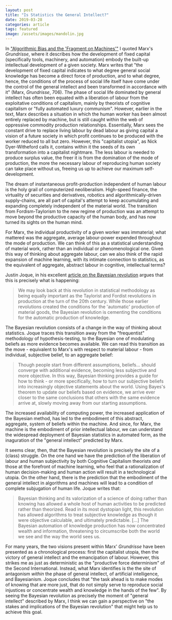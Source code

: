 ```yaml
---
layout: post
title: "Is Statistics the General Intellect?"
date: 2019-03-28
categories: article
tags: featured
image: /assets/images/mandolin.jpg
---
```


In ["Algorithmic Bias and the 'Fragment on
Machines'"](https://redlibrarian.github.io/article/2019/03/11/algorithmic-bias-fragment-machines.html)
I quoted Marx's *Grundrisse*, where it describes how the development of
fixed capital (specifically tools, machinery, and automation) embody the
built-up intellectual development of a given society. Marx writes that
"the development of fixed capital indicates to what degree general
social knowledge has become a direct force of production, and to what
degree, hence, the conditions of the process of social life itself have
come under the control of the general intellect and been transformed in
accordance with it" (Marx, *Grundrisse*, 706). The phase of social life
dominated by general intellect has often been equated with a liberation
of labour from the exploitative conditions of capitalism, mainly by
theorists of cognitive capitalism or "fully automated luxury communism".
However, earlier in the text, Marx describes a situation in which the
human worker has been almost entirely replaced by machine, but is still
caught within the web of oppressive commodity production relationships.
Essentially, Marx sees the constant drive to replace living labour by
dead labour as giving capital a vision of a future society in which
profit continues to be produced with the worker reduced to all but
zero. However, this "capitalist utopia", as Nick Dyer-Witheford calls it,
contains within it the seeds of its own transformation into a capitalist
nightmare. The less labour is needed to produce surplus value, the freer
it is from the domination of the mode of production, the more the
necessary labour of reproducing human society can take place without us,
freeing us up to achieve our maximum self-development.

The dream of instantaneous profit-production independent of human labour
is the holy grail of computerized neoliberalism. High-speed finance, the
virtuality of securities and derivatives, robotics and
algorithmically-driven supply-chains, are all part of capital's attempt
to keep accumulating and expanding completely independent of the
material world. The transition from Fordism-Taylorism to the new regime
of production was an attempt to move beyond the productive capacity of
the human body, and has now turned its sights on the human mind.

For Marx, the individual productivity of a given worker was immaterial;
what mattered was the aggregate, average labour-power expended
throughout the mode of production. We can think of this as a
statistical understanding of material work, rather than an individual or
phenomenological one. Given this way of thinking about aggregate labour,
can we also think of the rapid expansion of machine learning, with its
intimate connection to statistics, as the equivalent of aggregate,
abstract labour in cognitive, intellectual terms?

Justin Joque, in his excellent [article on the Bayesian revolution](https://reallifemag.com/chances-are/)
 argues that this is precisely what is happening:

>We may look back at this revolution in statistical methodology as being
>equally important as the Taylorist and Fordist revolutions in
>production at the turn of the 20th century. While those earlier
>revolutions created the conditions for the 'automatic' production of
>material goods, the Bayesian revolution is cementing the conditions for
>the automatic production of knowledge.

The Bayesian revolution consists of a change in the way of thinking
about statistics. Joque traces this transition away from the "frequentist"
methodology of hypothesis-testing, to the Bayesian one of modulating beliefs
as more evidence becomes available. We can read this transition as the move -
equivalent to Marx's with respect to material labour - from individual,
subjective belief, to an aggregate belief:

>Though people start from different assumptions, beliefs... should
>converge with additional evidence, becoming less subjective and more
>objective. In this way, Bayesian thinking provides a guide for how to
>think - or more specifically, how to turn our subjective beliefs into
>increasingly objective statements about the world. Using Bayes's
>theorem to update our beliefs based on evidence, we arrive ever closer
>to the same conclusions that others with the same evidence arrive at,
>slowly moving away from our starting assumptions.

The increased availability of computing power, the increased application
of the Bayesian method, has led to the embodiment of this abstract,
aggregate, system of beliefs within the machine. And since, for Marx,
the machine is the embodiment of prior intellectual labour, we can
understand the widespread deployment of Bayesian statistics in automated
form, as the inaguration of the "general intellect" predicted by Marx.

It seems clear, then, that the Bayesian revolution is precisely the site
of a (class) struggle. On the one hand we have the prediction of the
liberation of labour and human
subjectivity by both Cognitive Capitalism theorists *and*
those at the forefront of machine learning, who feel that a
rationalization of human decision-making and human action will result in
a technological utopia. On the other hand, there is the prediction that
the embodiment of the general intellect in algorithms and machines will
lead to a condition of complete subjugation of human life. Joque writes
that:

>Bayesian thinking and its valorization of a science of doing rather
>than knowing has allowed a whole host of human activities to be
>predicted rather than theorized. Read in its most dystopian light, this
>revolution has allowed algorithms to treat subjective knowledge as
>though it were objective calculable, and ultimately predictable. [...]
>The Bayesian automation of knowledge production has now concentrated
>wealth and information, threatening to circumscribe both the world we
>see and the way the world sees us.

For many years, the two visions present within Marx' *Grundrisse* have
been presented as a chronological process: first the capitalist utopia,
then the victory of general intellect and the emancipation of labour.
However, this strikes me as just as deterministic as the "productive
force determinism" of the Second International. Instead, what Marx
identifies is the the site of antagonism *within* the phase of general
intellect, of artificial intelligence, and Bayesianism. Joque concludes
that "the task ahead is to make modes of knowing that are more just,
that do not simply serve to reproduce social injustices or concentrate
wealth and knowledge in the hands of the few". By seeing the Bayesian
revolution as precisely the moment of "general intellect" described by
Marx, I think we can gain a perspective on "the stakes and implications
of the Bayesian revolution" that might help us to achieve this goal.
